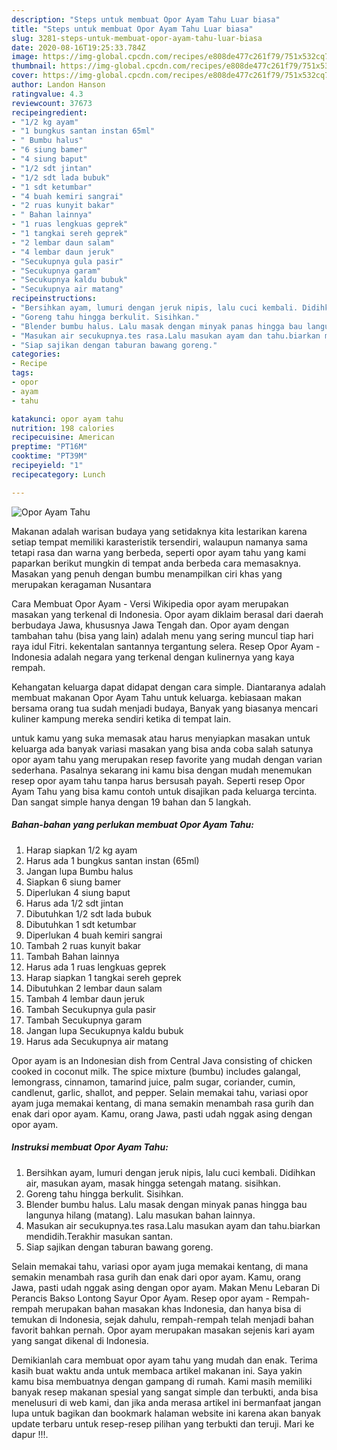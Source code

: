 ```yaml
---
description: "Steps untuk membuat Opor Ayam Tahu Luar biasa"
title: "Steps untuk membuat Opor Ayam Tahu Luar biasa"
slug: 3281-steps-untuk-membuat-opor-ayam-tahu-luar-biasa
date: 2020-08-16T19:25:33.784Z
image: https://img-global.cpcdn.com/recipes/e808de477c261f79/751x532cq70/opor-ayam-tahu-foto-resep-utama.jpg
thumbnail: https://img-global.cpcdn.com/recipes/e808de477c261f79/751x532cq70/opor-ayam-tahu-foto-resep-utama.jpg
cover: https://img-global.cpcdn.com/recipes/e808de477c261f79/751x532cq70/opor-ayam-tahu-foto-resep-utama.jpg
author: Landon Hanson
ratingvalue: 4.3
reviewcount: 37673
recipeingredient:
- "1/2 kg ayam"
- "1 bungkus santan instan 65ml"
- " Bumbu halus"
- "6 siung bamer"
- "4 siung baput"
- "1/2 sdt jintan"
- "1/2 sdt lada bubuk"
- "1 sdt ketumbar"
- "4 buah kemiri sangrai"
- "2 ruas kunyit bakar"
- " Bahan lainnya"
- "1 ruas lengkuas geprek"
- "1 tangkai sereh geprek"
- "2 lembar daun salam"
- "4 lembar daun jeruk"
- "Secukupnya gula pasir"
- "Secukupnya garam"
- "Secukupnya kaldu bubuk"
- "Secukupnya air matang"
recipeinstructions:
- "Bersihkan ayam, lumuri dengan jeruk nipis, lalu cuci kembali. Didihkan air, masukan ayam, masak hingga setengah matang. sisihkan."
- "Goreng tahu hingga berkulit. Sisihkan."
- "Blender bumbu halus. Lalu masak dengan minyak panas hingga bau langunya hilang (matang). Lalu masukan bahan lainnya."
- "Masukan air secukupnya.tes rasa.Lalu masukan ayam dan tahu.biarkan mendidih.Terakhir masukan santan."
- "Siap sajikan dengan taburan bawang goreng."
categories:
- Recipe
tags:
- opor
- ayam
- tahu

katakunci: opor ayam tahu 
nutrition: 198 calories
recipecuisine: American
preptime: "PT16M"
cooktime: "PT39M"
recipeyield: "1"
recipecategory: Lunch

---
```



![Opor Ayam Tahu](https://img-global.cpcdn.com/recipes/e808de477c261f79/751x532cq70/opor-ayam-tahu-foto-resep-utama.jpg)

Makanan adalah warisan budaya yang setidaknya kita lestarikan karena setiap tempat memiliki karasteristik tersendiri, walaupun namanya sama tetapi rasa dan warna yang berbeda, seperti opor ayam tahu yang kami paparkan berikut mungkin di tempat anda berbeda cara memasaknya. Masakan yang penuh dengan bumbu menampilkan ciri khas yang merupakan keragaman Nusantara

Cara Membuat Opor Ayam - Versi Wikipedia opor ayam merupakan masakan yang terkenal di Indonesia. Opor ayam diklaim berasal dari daerah berbudaya Jawa, khususnya Jawa Tengah dan. Opor ayam dengan tambahan tahu (bisa yang lain) adalah menu yang sering muncul tiap hari raya idul Fitri. kekentalan santannya tergantung selera. Resep Opor Ayam - Indonesia adalah negara yang terkenal dengan kulinernya yang kaya rempah.

Kehangatan keluarga dapat didapat dengan cara simple. Diantaranya adalah membuat makanan Opor Ayam Tahu untuk keluarga. kebiasaan makan bersama orang tua sudah menjadi budaya, Banyak yang biasanya mencari kuliner kampung mereka sendiri ketika di tempat lain.

untuk kamu yang suka memasak atau harus menyiapkan masakan untuk keluarga ada banyak variasi masakan yang bisa anda coba salah satunya opor ayam tahu yang merupakan resep favorite yang mudah dengan varian sederhana. Pasalnya sekarang ini kamu bisa dengan mudah menemukan resep opor ayam tahu tanpa harus bersusah payah.
Seperti resep Opor Ayam Tahu yang bisa kamu contoh untuk disajikan pada keluarga tercinta. Dan sangat simple hanya dengan 19 bahan dan 5 langkah.


<!--inarticleads1-->

##### Bahan-bahan yang perlukan membuat Opor Ayam Tahu:

1. Harap siapkan 1/2 kg ayam
1. Harus ada 1 bungkus santan instan (65ml)
1. Jangan lupa  Bumbu halus
1. Siapkan 6 siung bamer
1. Diperlukan 4 siung baput
1. Harus ada 1/2 sdt jintan
1. Dibutuhkan 1/2 sdt lada bubuk
1. Dibutuhkan 1 sdt ketumbar
1. Diperlukan 4 buah kemiri sangrai
1. Tambah 2 ruas kunyit bakar
1. Tambah  Bahan lainnya
1. Harus ada 1 ruas lengkuas geprek
1. Harap siapkan 1 tangkai sereh geprek
1. Dibutuhkan 2 lembar daun salam
1. Tambah 4 lembar daun jeruk
1. Tambah Secukupnya gula pasir
1. Tambah Secukupnya garam
1. Jangan lupa Secukupnya kaldu bubuk
1. Harus ada Secukupnya air matang


Opor ayam is an Indonesian dish from Central Java consisting of chicken cooked in coconut milk. The spice mixture (bumbu) includes galangal, lemongrass, cinnamon, tamarind juice, palm sugar, coriander, cumin, candlenut, garlic, shallot, and pepper. Selain memakai tahu, variasi opor ayam juga memakai kentang, di mana semakin menambah rasa gurih dan enak dari opor ayam. Kamu, orang Jawa, pasti udah nggak asing dengan opor ayam. 

<!--inarticleads2-->

##### Instruksi membuat  Opor Ayam Tahu:

1. Bersihkan ayam, lumuri dengan jeruk nipis, lalu cuci kembali. Didihkan air, masukan ayam, masak hingga setengah matang. sisihkan.
1. Goreng tahu hingga berkulit. Sisihkan.
1. Blender bumbu halus. Lalu masak dengan minyak panas hingga bau langunya hilang (matang). Lalu masukan bahan lainnya.
1. Masukan air secukupnya.tes rasa.Lalu masukan ayam dan tahu.biarkan mendidih.Terakhir masukan santan.
1. Siap sajikan dengan taburan bawang goreng.


Selain memakai tahu, variasi opor ayam juga memakai kentang, di mana semakin menambah rasa gurih dan enak dari opor ayam. Kamu, orang Jawa, pasti udah nggak asing dengan opor ayam. Makan Menu Lebaran Di Perancis Bakso Lontong Sayur Opor Ayam. Resep opor ayam - Rempah-rempah merupakan bahan masakan khas Indonesia, dan hanya bisa di temukan di Indonesia, sejak dahulu, rempah-rempah telah menjadi bahan favorit bahkan pernah. Opor ayam merupakan masakan sejenis kari ayam yang sangat dikenal di Indonesia. 

Demikianlah cara membuat opor ayam tahu yang mudah dan enak. Terima kasih buat waktu anda untuk membaca artikel makanan ini. Saya yakin kamu bisa membuatnya dengan gampang di rumah. Kami masih memiliki banyak resep makanan spesial yang sangat simple dan terbukti, anda bisa menelusuri di web kami, dan jika anda merasa artikel ini bermanfaat jangan lupa untuk bagikan dan bookmark halaman website ini karena akan banyak update terbaru untuk resep-resep pilihan yang terbukti dan teruji. Mari ke dapur !!!. 
